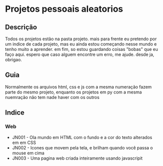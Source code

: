 # Projetos pessoais aleatorios

## Descrição
Todos os projetos estão na pasta projeto.
mais para frente eu pretendo por um indice de cada projeto, mas eu ainda estou começando nesse mundo e tenho muito a aprender. em fim, so estou guardando coisas "bobas" que eu faço aqui. espero que caso alguem encontre um erro, me ajude. desde ja, obrigao.
 
 ## Guia
Normalmente os arquivos html, css e js com a mesma numeração fazem parte do mesmo projeto, enquanto os projetos em py com a mesma nuemração não tem nade haver com os outros

## Indice
### Web
- JN001 - Ola mundo em HTML com o fundo e a cor do texto alterados em em CSS
- JN002 - Icones que movem pela tela, e brilham quando você passa o mouse em cima
- JN003 - Uma pagina web criada inteiramente usando javascripit